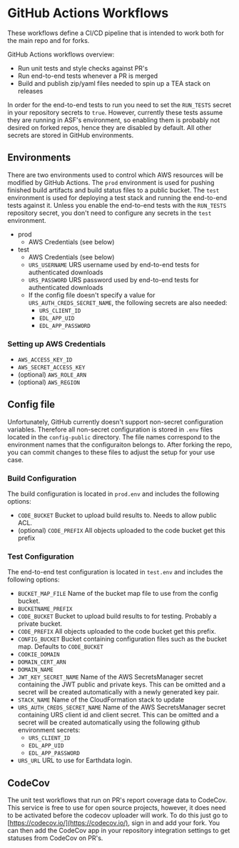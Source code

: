 # GitHub Actions Workflows
These workflows define a CI/CD pipeline that is intended to work both for the
main repo and for forks.

GitHub Actions workflows overview:
- Run unit tests and style checks against PR's
- Run end-to-end tests whenever a PR is merged
- Build and publish zip/yaml files needed to spin up a TEA stack on releases

In order for the end-to-end tests to run you need to set the `RUN_TESTS` secret
in your repository secrets to `true`. However, currently these tests assume
they are running in ASF's environment, so enabling them is probably not desired
on forked repos, hence they are disabled by default. All other secrets are
stored in GitHub environments.

## Environments
There are two environments used to control which AWS resources will be modified
by GitHub Actions. The `prod` environment is used for pushing finished build
artifacts and build status files to a public bucket. The `test` environment is
used for deploying a test stack and running the end-to-end tests against it.
Unless you enable the end-to-end tests with the `RUN_TESTS` repository secret,
you don't need to configure any secrets in the `test` environment.

- prod
  - AWS Credentials (see below)
- test
  - AWS Credentials (see below)
  - `URS_USERNAME` URS username used by end-to-end tests for authenticated
    downloads
  - `URS_PASSWORD` URS password used by end-to-end tests for authenticated
    downloads
  - If the config file doesn't specify a value for `URS_AUTH_CREDS_SECRET_NAME`,
    the following secrets are also needed:
    - `URS_CLIENT_ID`
    - `EDL_APP_UID`
    - `EDL_APP_PASSWORD`

### Setting up AWS Credentials
- `AWS_ACCESS_KEY_ID`
- `AWS_SECRET_ACCESS_KEY`
- (optional) `AWS_ROLE_ARN`
- (optional) `AWS_REGION`

## Config file
Unfortunately, GitHub currently doesn't support non-secret configuration
variables. Therefore all non-secret configuration is stored in `.env`
files located in the `config-public` directory. The file names correspond to
the environment names that the configuraiton belongs to. After forking the repo,
you can commit changes to these files to adjust the setup for your use case.

### Build Configuration
The build configuration is located in `prod.env` and includes the following
options:

- `CODE_BUCKET` Bucket to upload build results to. Needs to allow public ACL.
- (optional) `CODE_PREFIX` All objects uploaded to the code bucket get
  this prefix

### Test Configuration
The end-to-end test configuration is located in `test.env` and includes the
following options:

- `BUCKET_MAP_FILE` Name of the bucket map file to use from the config
bucket.
- `BUCKETNAME_PREFIX`
- `CODE_BUCKET` Bucket to upload build results to for testing. Probably a
  private bucket.
- `CODE_PREFIX` All objects uploaded to the code bucket get this prefix.
- `CONFIG_BUCKET` Bucket containing configuration files such as
  the bucket map. Defaults to `CODE_BUCKET`
- `COOKIE_DOMAIN`
- `DOMAIN_CERT_ARN`
- `DOMAIN_NAME`
- `JWT_KEY_SECRET_NAME` Name of the AWS SecretsManager secret
  containing the JWT public and private keys. This can be omitted and a
  secret will be created automatically with a newly generated key pair.
- `STACK_NAME` Name of the CloudFormation stack to update
- `URS_AUTH_CREDS_SECRET_NAME` Name of the AWS SecretsManager
  secret containing URS client id and client secret. This can be omitted
  and a secret will be created automatically using the following github
  environment secrets:
  - `URS_CLIENT_ID`
  - `EDL_APP_UID`
  - `EDL_APP_PASSWORD`
- `URS_URL` URL to use for Earthdata login.

## CodeCov
The unit test workflows that run on PR's report coverage data to CodeCov. This
service is free to use for open source projects, however, it does need to be
activated before the codecov uploader will work. To do this just go to
[https://codecov.io/](https://codecov.io/), sign in and add your fork. You can
then add the CodeCov app in your repository integration settings to get
statuses from CodeCov on PR's.
